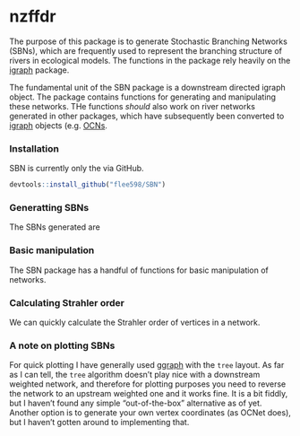 
# nzffdr

<!-- badges: start -->
<!-- badges: end -->

The purpose of this package is to generate Stochastic Branching Networks
(SBNs), which are frequently used to represent the branching structure
of rivers in ecological models. The functions in the package rely
heavily on the [igraph](https://igraph.org/r/) package.

The fundamental unit of the SBN package is a downstream directed igraph
object. The package contains functions for generating and manipulating
these networks. THe functions *should* also work on river networks
generated in other packages, which have subsequently been converted to
[igraph](https://igraph.org/r/) objects
(e.g. [OCNs](https://cran.r-project.org/web/packages/OCNet/vignettes/OCNet.html).

### Installation

SBN is currently only the via GitHub.

``` r
devtools::install_github("flee598/SBN")
```

### Generatting SBNs

The SBNs generated are

### Basic manipulation

The SBN package has a handful of functions for basic manipulation of
networks.

### Calculating Strahler order

We can quickly calculate the Strahler order of vertices in a network.

### A note on plotting SBNs

For quick plotting I have generally used
[ggraph](https://www.data-imaginist.com/2017/ggraph-introduction-layouts/)
with the `tree` layout. As far as I can tell, the `tree` algorithm
doesn’t play nice with a downstream weighted network, and therefore for
plotting purposes you need to reverse the network to an upstream
weighted one and it works fine. It is a bit fiddly, but I haven’t found
any simple “out-of-the-box” alternative as of yet. Another option is to
generate your own vertex coordinates (as OCNet does), but I haven’t
gotten around to implementing that.

